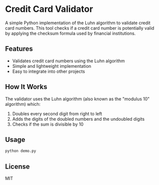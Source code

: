 # Credit Card Validator

A simple Python implementation of the Luhn algorithm to validate credit card numbers. This tool checks if a credit card number is potentially valid by applying the checksum formula used by financial institutions.

## Features
- Validates credit card numbers using the Luhn algorithm
- Simple and lightweight implementation
- Easy to integrate into other projects

## How It Works
The validator uses the Luhn algorithm (also known as the "modulus 10" algorithm) which:
1. Doubles every second digit from right to left
2. Adds the digits of the doubled numbers and the undoubled digits
3. Checks if the sum is divisible by 10

## Usage
```python
python demo.py
```

## License
MIT
